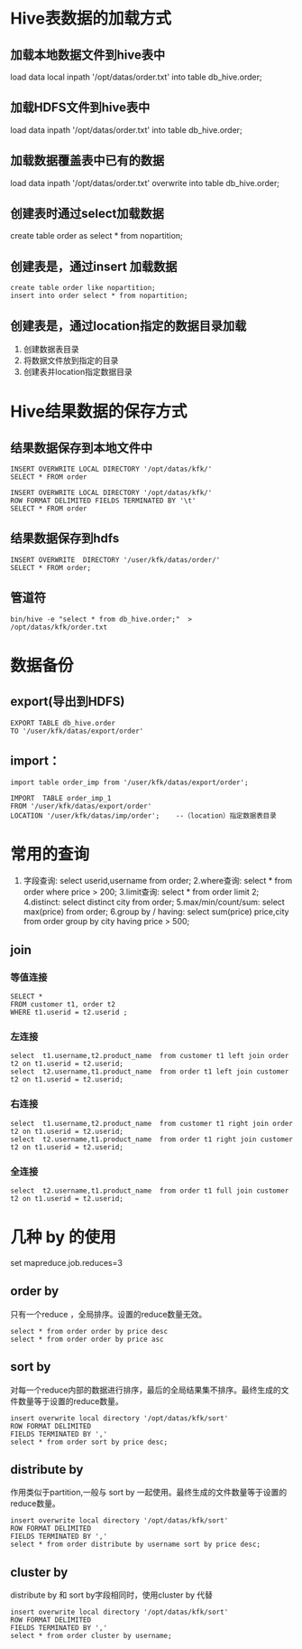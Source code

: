 # Hive表数据的加载方式
## 加载本地数据文件到hive表中
load data local inpath '/opt/datas/order.txt' into table db_hive.order;
## 加载HDFS文件到hive表中
load data  inpath '/opt/datas/order.txt' into table db_hive.order;
## 加载数据覆盖表中已有的数据
load data  inpath '/opt/datas/order.txt' overwrite into table db_hive.order;
## 创建表时通过select加载数据
create table order as select * from nopartition;
## 创建表是，通过insert 加载数据
```
create table order like nopartition;
insert into order select * from nopartition;
```
## 创建表是，通过location指定的数据目录加载
1. 创建数据表目录
2. 将数据文件放到指定的目录
3. 创建表并location指定数据目录
# Hive结果数据的保存方式
## 结果数据保存到本地文件中
```
INSERT OVERWRITE LOCAL DIRECTORY '/opt/datas/kfk/'
SELECT * FROM order

INSERT OVERWRITE LOCAL DIRECTORY '/opt/datas/kfk/'
ROW FORMAT DELIMITED FIELDS TERMINATED BY '\t'
SELECT * FROM order
```
## 结果数据保存到hdfs
```
INSERT OVERWRITE  DIRECTORY '/user/kfk/datas/order/'
SELECT * FROM order;
```
## 管道符
```
bin/hive -e "select * from db_hive.order;"  >  /opt/datas/kfk/order.txt
```
# 数据备份
## export(导出到HDFS)
```
EXPORT TABLE db_hive.order 
TO '/user/kfk/datas/export/order'
```
## import：
```
import table order_imp from '/user/kfk/datas/export/order';

IMPORT  TABLE order_imp_1 
FROM '/user/kfk/datas/export/order'
LOCATION '/user/kfk/datas/imp/order';    --（location）指定数据表目录
```
# 常用的查询
1. 字段查询: select userid,username from order;
2.where查询: select * from order where price > 200;
3.limit查询: select * from order limit 2;
4.distinct: select distinct city from order;
5.max/min/count/sum: select max(price) from order;
6.group by / having: select sum(price) price,city from order group by city having price > 500;
## join
### 等值连接
```
SELECT * 
FROM customer t1, order t2
WHERE t1.userid = t2.userid ;
```
### 左连接
```
select  t1.username,t2.product_name  from customer t1 left join order t2 on t1.userid = t2.userid;
select  t2.username,t1.product_name  from order t1 left join customer t2 on t1.userid = t2.userid;
```
### 右连接
```
select  t1.username,t2.product_name  from customer t1 right join order t2 on t1.userid = t2.userid;
select  t2.username,t1.product_name  from order t1 right join customer t2 on t1.userid = t2.userid;
```
### 全连接
```
select  t2.username,t1.product_name  from order t1 full join customer t2 on t1.userid = t2.userid;
```
# 几种 by 的使用
set mapreduce.job.reduces=3
## order by
只有一个reduce ，全局排序。设置的reduce数量无效。
```
select * from order order by price desc
select * from order order by price asc
```
## sort by
对每一个reduce内部的数据进行排序，最后的全局结果集不排序。最终生成的文件数量等于设置的reduce数量。
```
insert overwrite local directory '/opt/datas/kfk/sort'
ROW FORMAT DELIMITED
FIELDS TERMINATED BY ','
select * from order sort by price desc;
```
## distribute by 
作用类似于partition,一般与 sort by 一起使用。最终生成的文件数量等于设置的reduce数量。
```
insert overwrite local directory '/opt/datas/kfk/sort'
ROW FORMAT DELIMITED
FIELDS TERMINATED BY ','
select * from order distribute by username sort by price desc;
```
## cluster by 
distribute by 和 sort by字段相同时，使用cluster by 代替
```
insert overwrite local directory '/opt/datas/kfk/sort'
ROW FORMAT DELIMITED
FIELDS TERMINATED BY ','
select * from order cluster by username;
```
